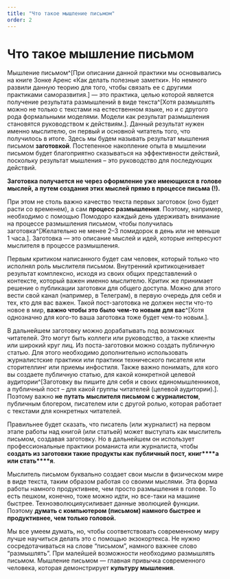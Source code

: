 ```yaml
---
title: "Что такое мышление письмом"
order: 2
---
```


# Что такое мышление письмом

Мышление письмом^[При описании данной практики мы основывались на книге Зонке Аренс «Как делать полезные заметки». Но немного развили данную теорию для того, чтобы связать ее с другими практиками саморазвития.] — это практика, целью которой является получение результата размышлений в виде текста^[Хотя размышлять можно не только с текстами на естественном языке, но и с другого рода формальными моделями. Модели как результат размышления становятся руководством к действиям.]. Данный результат нужен именно мыслителю, он первый и основной читатель того, что получилось в итоге. Здесь мы будем называть результат мышления письмом **заготовкой**. Постепенное накопление опыта в мышлении письмом будет благоприятно сказываться на эффективности действий, поскольку результат мышления – это руководство для последующих действий.

**Заготовка получается не через оформление уже имеющихся в голове мыслей, а путем создания этих мыслей прямо в процессе письма (!).**

При этом не столь важно качество текста первых заготовок (оно будет расти со временем), а сам **процесс размышления**. Поэтому, например, необходимо с помощью Помодоро каждый день удерживать внимание на процессе размышления письмом, чтобы получилась заготовка^[Желательно не менее 2–3 помидорок в день или не меньше 1 часа.]. Заготовка — это описание мыслей и идей, которые интересуют мыслителя в процессе размышления.

Первым критиком написанного будет сам человек, который только что исполнял роль мыслителя письмом. Внутренний критикоценивает результат комплексно, исходя из своих общих представлений о контексте, который важен именно мыслителю. Критик же принимает решение о публикации заготовки для общего доступа. Можно для этого вести свой канал (например, в Телеграм), в первую очередь для себя и тех, кто для вас важен. Такой пост-заготовка не должен нести что-то новое в мир, **важно чтобы это было** **чем-то новым** **для вас**^[Хотя однозначно для кого-то ваша заготовка тоже будет чем-то новым.].

В дальнейшем заготовку можно дорабатывать под возможных читателей. Это могут быть коллеги или руководство, а также клиенты или широкий круг лиц. Из поста-заготовки можно создать публичную статью. Для этого необходимо дополнительно использовать журналистские практики или практики технического писателя или сторителлинг или приемы инфостиля. Также важно понимать, для кого вы создаете публичную статью, для какой конкретной целевой аудитории^[Заготовку вы пишите для себя и своих единомышленников, а публичный пост – для какой группы читателей (целевой аудитории).]. Поэтому важно **не** **путать** **мыслителя письмом с журналистом**, публичным блогером, писателем или с другой ролью, которая работает с текстами для конкретных читателей.

Правильнее будет сказать, что писатель (или журналист) на первом этапе работы над книгой (или статьей) может выступать как мыслитель письмом, создавая заготовку. Но в дальнейшем он использует профессиональные практики романиста или журналиста, чтобы **создать из заготовки такие продукты как** **публичный пост,** **книг****а** **или стать****я**.

Мыслитель письмом буквально создает свои мысли в физическом мире в виде текста, таким образом работая со своими мыслями. Эта форма работы намного продуктивнее, чем просто размышления в голове. То есть пешком, конечно, тоже можно идти, но все-таки на машине быстрее. Техноэволюцияусиливает данные эволюцией функции. Поэтому **думать с компьютером (письмом) намного быстрее и продуктивнее, чем только головой.**

Мы все умеем думать, но, чтобы соответствовать современному миру лучше научиться делать это с помощью экзокортекса. Не нужно сосредотачиваться на слове “письмом”, намного важнее слово “размышлять”. При малейшей возможности необходимо размышлять письмом. Мышление письмом — главная привычка современного человека, которая демонстрирует **культуру мышления**.